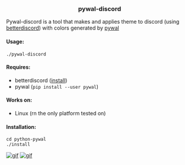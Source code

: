 <h3 align='center'> pywal-discord </h3>

Pywal-discord is a tool that makes and applies theme to discord (using <a href="https://betterdiscord.net/home/" target="_blank" >betterdiscord</a>) with colors generated by <a href="https://github.com/dylanaraps/pywal" target="_blank">pywal</a>

#### Usage: 
```
./pywal-discord
```
#### Requires: 
- betterdiscord (<a href="https://github.com/bb010g/betterdiscordctl" target="_blank">install</a>)
- pywal (`pip install --user pywal`)
#### Works on: 
- Linux (rn the only platform tested on)
#### Installation:
```
cd python-pywal
./install
```
[![gif](https://j.gifs.com/wVlZ68.gif)](https://youtu.be/IqXWG9af9n8)
[![gif](https://j.gifs.com/jZPm0W.gif)](https://youtu.be/2idHgpGWteA)


